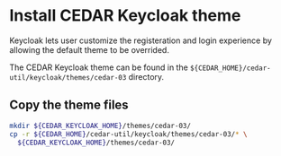 # Install CEDAR Keycloak theme

Keycloak lets user customize the registeration and login experience by allowing the default theme to be overrided.

The CEDAR Keycloak theme can be found in the `${CEDAR_HOME}/cedar-util/keycloak/themes/cedar-03` directory.

## Copy the theme files

```sh
mkdir ${CEDAR_KEYCLOAK_HOME}/themes/cedar-03/
cp -r ${CEDAR_HOME}/cedar-util/keycloak/themes/cedar-03/* \
  ${CEDAR_KEYCLOAK_HOME}/themes/cedar-03/
``` 
